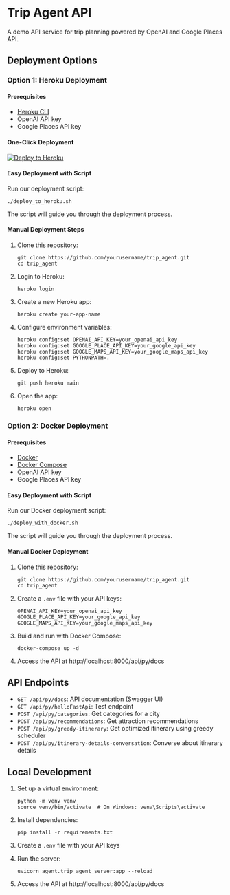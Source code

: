 # Trip Agent API

A demo API service for trip planning powered by OpenAI and Google Places API.

## Deployment Options

### Option 1: Heroku Deployment

#### Prerequisites

- [Heroku CLI](https://devcenter.heroku.com/articles/heroku-cli)
- OpenAI API key
- Google Places API key

#### One-Click Deployment

[![Deploy to Heroku](https://www.herokucdn.com/deploy/button.svg)](https://heroku.com/deploy)

#### Easy Deployment with Script

Run our deployment script:
```
./deploy_to_heroku.sh
```

The script will guide you through the deployment process.

#### Manual Deployment Steps

1. Clone this repository:
   ```
   git clone https://github.com/yourusername/trip_agent.git
   cd trip_agent
   ```

2. Login to Heroku:
   ```
   heroku login
   ```

3. Create a new Heroku app:
   ```
   heroku create your-app-name
   ```

4. Configure environment variables:
   ```
   heroku config:set OPENAI_API_KEY=your_openai_api_key
   heroku config:set GOOGLE_PLACE_API_KEY=your_google_api_key
   heroku config:set GOOGLE_MAPS_API_KEY=your_google_maps_api_key
   heroku config:set PYTHONPATH=.
   ```

5. Deploy to Heroku:
   ```
   git push heroku main
   ```

6. Open the app:
   ```
   heroku open
   ```

### Option 2: Docker Deployment

#### Prerequisites

- [Docker](https://docs.docker.com/get-docker/)
- [Docker Compose](https://docs.docker.com/compose/install/)
- OpenAI API key
- Google Places API key

#### Easy Deployment with Script

Run our Docker deployment script:
```
./deploy_with_docker.sh
```

The script will guide you through the deployment process.

#### Manual Docker Deployment

1. Clone this repository:
   ```
   git clone https://github.com/yourusername/trip_agent.git
   cd trip_agent
   ```

2. Create a `.env` file with your API keys:
   ```
   OPENAI_API_KEY=your_openai_api_key
   GOOGLE_PLACE_API_KEY=your_google_api_key
   GOOGLE_MAPS_API_KEY=your_google_maps_api_key
   ```

3. Build and run with Docker Compose:
   ```
   docker-compose up -d
   ```

4. Access the API at http://localhost:8000/api/py/docs

## API Endpoints

- `GET /api/py/docs`: API documentation (Swagger UI)
- `GET /api/py/helloFastApi`: Test endpoint
- `POST /api/py/categories`: Get categories for a city
- `POST /api/py/recommendations`: Get attraction recommendations
- `POST /api/py/greedy-itinerary`: Get optimized itinerary using greedy scheduler
- `POST /api/py/itinerary-details-conversation`: Converse about itinerary details

## Local Development

1. Set up a virtual environment:
   ```
   python -m venv venv
   source venv/bin/activate  # On Windows: venv\Scripts\activate
   ```

2. Install dependencies:
   ```
   pip install -r requirements.txt
   ```

3. Create a `.env` file with your API keys

4. Run the server:
   ```
   uvicorn agent.trip_agent_server:app --reload
   ```

5. Access the API at http://localhost:8000/api/py/docs
